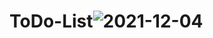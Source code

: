 # ToDo-List![2021-12-04](https://user-images.githubusercontent.com/88862050/144715089-f597703a-37ff-406c-9e8c-079e2873cb48.png)

